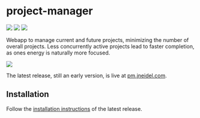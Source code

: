 # project-manager

[![](https://circleci.com/gh/jneidel/project-manager/tree/master.svg?style=shield&circle-token=98937429df5bf860a055272d7ded46b7c583503e)](https://circleci.com/gh/jneidel/project-manager)
[![](https://img.shields.io/badge/version-v0.1-blue.svg)](https://github.com/jneidel/project-manager/releases)
[![](https://img.shields.io/badge/currently-under%20development-brightgreen.svg)](https://github.com/jneidel/project-manager)

Webapp to manage current and future projects, minimizing the number of overall projects. Less concurrently active projects lead to faster completion, as ones energy is naturally more focused.

![](https://i.imgur.com/HsRgHqh.png)

The latest release, still an early version, is live at [pm.jneidel.com](https://pm.jneidel.com/).

## Installation

Follow the [installation instructions](https://github.com/jneidel/project-manager/blob/latest/README.md) of the latest release.
